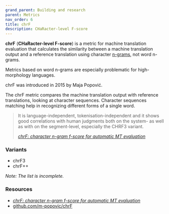 ```yaml
---
grand_parent: Building and research
parent: Metrics
nav_order: 6
title: chrF
description: CHaRacter-level F-score
---
```


**chrF** (**CHaRacter-level F-score**) is a metric for machine translation evaluation that calculates the similarity between a machine translation output and a reference translation using character [n-grams](/n-gram), not word n-grams.

Metrics based on word n-grams are especially problematic for high-morphology languages.

chrF was introduced in 2015 by Maja Popović.

The chrF metric compares the machine translation output with reference translations, looking at character sequences. Character sequences matching help in recognizing different forms of a single word.

> It is language-independent, tokenisation-independent and it shows good correlations with human judgments both on the system- as well as with on the segment-level, especially the CHRF3 variant.
>
> [*chrF: character n-gram f-score for automatic MT evaluation*](#resources)

### Variants

- chrF3
- chrF++

*Note: The list is incomplete.*

### Resources

- [*chrF: character n-gram f-score for automatic MT evaluation*](https://aclanthology.org/W15-3049.pdf)
- [github.com/m-popovic/chrF](https://github.com/m-popovic/chrF)
